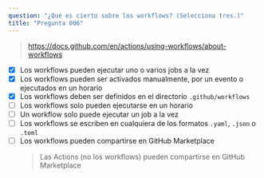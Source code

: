 ```yaml
---
question: "¿Qué es cierto sobre los workflows? (Selecciona tres.)"
title: "Pregunta 006"
---
```


> https://docs.github.com/en/actions/using-workflows/about-workflows
- [x] Los workflows pueden ejecutar uno o varios jobs a la vez
- [x] Los workflows pueden ser activados manualmente, por un evento o ejecutados en un horario
- [x] Los workflows deben ser definidos en el directorio `.github/workflows`
- [ ] Los workflows solo pueden ejecutarse en un horario
- [ ] Un workflow solo puede ejecutar un job a la vez
- [ ] Los workflows se escriben en cualquiera de los formatos `.yaml`, `.json` o `.toml`
- [ ] Los workflows pueden compartirse en GitHub Marketplace  
  > Las Actions (no los workflows) pueden compartirse en GitHub Marketplace

